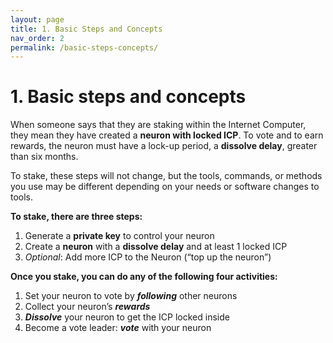 ```yaml
---
layout: page
title: 1. Basic Steps and Concepts
nav_order: 2    
permalink: /basic-steps-concepts/
---
```


# 1. Basic steps and concepts

When someone says that they are staking within the Internet Computer, they mean they have created a **neuron with locked ICP**. To vote and to earn rewards, the neuron must have a lock-up period, a **dissolve delay**, greater than six months.

To stake, these steps will not change, but the tools, commands, or methods you use may be different depending on your needs or software changes to tools.

**To stake, there are three steps:**

1. Generate a **private key** to control your neuron
2. Create a **neuron** with a **dissolve delay** and at least 1 locked ICP
3. *Optional*: Add more ICP to the Neuron (“top up the neuron”)

**Once you stake, you can do any of the following four activities:**

1. Set your neuron to vote by ***following*** other neurons
2. Collect your neuron’s ***rewards***
3. ***Dissolve*** your neuron to get the ICP locked inside
4. Become a vote leader: ***vote*** with your neuron
